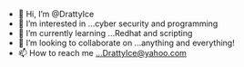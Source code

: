 - 👋 Hi, I’m @DrattyIce
- 👀 I’m interested in ...cyber security and programming
- 🌱 I’m currently learning ...Redhat and scripting
- 💞️ I’m looking to collaborate on ...anything and everything!
- 📫 How to reach me ...DrattyIce@yahoo.com

<!---
DrattyIce/DrattyIce is a ✨ special ✨ repository because its `README.md` (this file) appears on your GitHub profile.
You can click the Preview link to take a look at your changes.
--->
